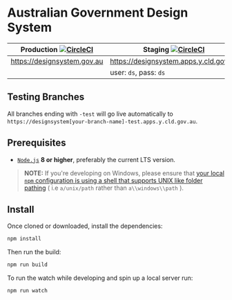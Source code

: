 Australian Government Design System
====


| Production [![CircleCI](https://circleci.com/gh/govau/design-system-site/tree/master.svg?style=svg)](https://circleci.com/gh/govau/design-system-site/tree/master)                  | Staging [![CircleCI](https://circleci.com/gh/govau/design-system-site/tree/develop.svg?style=svg)](https://circleci.com/gh/govau/design-system-site/tree/develop)                        |
|-----------------------------|--------------------------------|
| https://designsystem.gov.au | https://designsystem.apps.y.cld.gov.au |
|                             | user: `ds`, pass: `ds`                 |


## Testing Branches

All branches ending with `-test` will go live automatically to `https://designsystem[your-branch-name]-test.apps.y.cld.gov.au`.


## Prerequisites
- [`Node.js`](https://nodejs.org) **8 or higher**, preferably the current LTS version.

> **NOTE:** If you're developing on Windows, please ensure that [your local `npm` configuration is using a shell that supports UNIX like folder pathing](https://stackoverflow.com/questions/23243353/how-to-set-shell-for-npm-run-scripts-in-windows) ( i.e `a/unix/path`  rather than `a\\windows\\path` ).


## Install

Once cloned or downloaded, install the dependencies:

```bash
npm install
```

Then run the build:

```bash
npm run build
```

To run the watch while developing and spin up a local server run:

```bash
npm run watch
```
